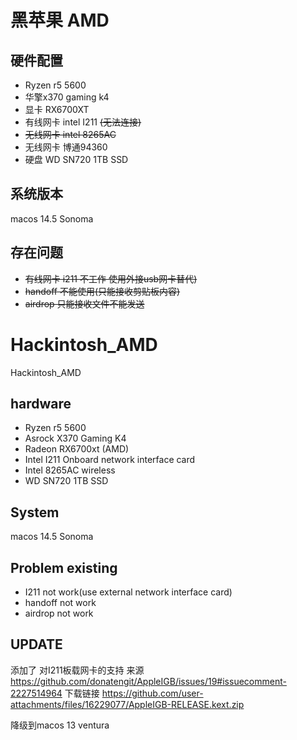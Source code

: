 <!--
 * @Author: richardthunder yuetingpei888@gmail.com
 * @Date: 2024-06-13 16:29:53
 * @LastEditors: richardthunder yuetingpei888@gmail.com
 * @LastEditTime: 2024-07-19 15:07:47
 * @FilePath: /Hackintosh_AMD/README.md
 * @Description: 这是默认设置,请设置`customMade`, 打开koroFileHeader查看配置 进行设置: https://github.com/OBKoro1/koro1FileHeader/wiki/%E9%85%8D%E7%BD%AE
-->
# 黑苹果 AMD
## 硬件配置
- Ryzen r5 5600
- 华擎x370 gaming k4
- 显卡 RX6700XT
- 有线网卡 intel I211 ~~(无法连接)~~
- ~~无线网卡 intel 8265AC~~
- 无线网卡 博通94360
- 硬盘 WD SN720 1TB SSD

## 系统版本
macos 14.5 Sonoma

## 存在问题
- ~~有线网卡 i211 不工作 使用外接usb网卡替代)~~
- ~~handoff 不能使用(只能接收剪贴板内容)~~
- ~~airdrop 只能接收文件不能发送~~




# Hackintosh_AMD
Hackintosh_AMD
## hardware
- Ryzen r5 5600 
- Asrock  X370 Gaming K4
- Radeon RX6700xt (AMD)
- Intel I211 Onboard network interface card
- Intel 8265AC wireless
- WD SN720 1TB SSD
## System
  macos 14.5 Sonoma

## Problem existing
- I211 not work(use external network interface card)
- handoff not work
- airdrop not work

## UPDATE
添加了 对I211板载网卡的支持 来源 https://github.com/donatengit/AppleIGB/issues/19#issuecomment-2227514964
下载链接  https://github.com/user-attachments/files/16229077/AppleIGB-RELEASE.kext.zip

降级到macos 13 ventura
